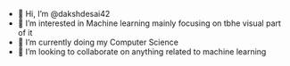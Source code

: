 - 👋 Hi, I’m @dakshdesai42
- 👀 I’m interested in Machine learning mainly focusing on tbhe visual part of it 
- 🌱 I’m currently doing my Computer Science
- 💞️ I’m looking to collaborate on anything related to machine learning 




<!---
dakshdesai42/dakshdesai42 is a ✨ special ✨ repository because its `README.md` (this file) appears on your GitHub profile.
You can click the Preview link to take a look at your changes.
--->
